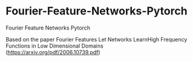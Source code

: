 # Fourier-Feature-Networks-Pytorch
Fourier Feature Networks Pytorch

Based on the paper Fourier Features Let Networks LearnHigh Frequency Functions in Low Dimensional Domains (https://arxiv.org/pdf/2006.10739.pdf)

